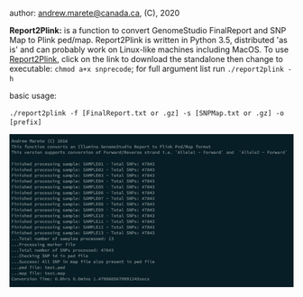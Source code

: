 author: andrew.marete@canada.ca, (C), 2020

<b>Report2Plink:</b> is a function to convert GenomeStudio FinalReport and SNP Map to Plink ped/map. Report2Plink 
is written in Python 3.5, distributed 'as is' and can probably work on Linux-like machines including MacOS. To use [Report2Plink](https://github.com/AMarete/GenomeStudio/raw/main/report2plink), click on the link to download the standalone then change to executable: ```chmod a+x snprecode```; for full argument list run ```./report2plink -h```

basic usage:  
    
    ./report2plink -f [FinalReport.txt or .gz] -s [SNPMap.txt or .gz] -o [prefix]


![ ](https://github.com/AMarete/GenomeStudio/blob/main/data/Screen%20Shot%202020-10-14%20at%2010.28.03%20AM.png?raw=true)
